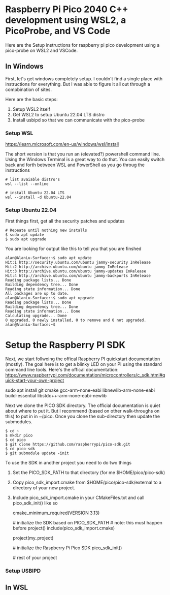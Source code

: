 # Raspberry Pi Pico 2040 C++ development using WSL2, a PicoProbe, and VS Code
Here are the Setup instructions for raspberry pi pico development using a pico-probe on WSL2 and VSCode.

## In Windows
First, let's get windows completely setup.  I couldn't find a single place with instructions for everything. But I was able to figure it all out through a compbination of sites. 

Here are the basic steps:
1. Setup WSL2 itself
2. Get WSL2 to setup Ubuntu 22.04 LTS distro
3. Install usbipd so that we can communicate with the pico-probe

### Setup WSL
https://learn.microsoft.com/en-us/windows/wsl/install 

The short version is that you run an (elevated?) powershell command line.  Using the Windows Terminal is a great way to do that.  You can easily switch back and forth between WSL and PowerShell as you go throug the instructions 

    # list avaiable distro's
    wsl --list --online
    
    # install Ubuntu 22.04 LTS
    wsl --install -d Ubuntu-22.04

### Setup Ubuntu 22.04

First things first, get all the security patches and updates

    # Repeate until nothing new installs
    $ sudo apt update
    $ sudo apt upgrade

You are looking for output like this to tell you that you are finshed

    alan@AlanLu-Surface:~$ sudo apt update
    Hit:1 http://security.ubuntu.com/ubuntu jammy-security InRelease
    Hit:2 http://archive.ubuntu.com/ubuntu jammy InRelease
    Hit:3 http://archive.ubuntu.com/ubuntu jammy-updates InRelease
    Hit:4 http://archive.ubuntu.com/ubuntu jammy-backports InRelease
    Reading package lists... Done
    Building dependency tree... Done
    Reading state information... Done
    All packages are up to date.
    alan@AlanLu-Surface:~$ sudo apt upgrade
    Reading package lists... Done
    Building dependency tree... Done
    Reading state information... Done
    Calculating upgrade... Done
    0 upgraded, 0 newly installed, 0 to remove and 0 not upgraded.
    alan@AlanLu-Surface:~$


# Setup the Raspberry PI SDK
Next, we start follwoing the offical Raspberry PI quickstart documentation (mostly).  The goal here is to get a blinky LED on your PI using the standard command line tools.  Here's the offical documentation: https://www.raspberrypi.com/documentation/microcontrollers/c_sdk.html#quick-start-your-own-project

   sudo apt install git cmake gcc-arm-none-eabi libnewlib-arm-none-eabi build-essential libstdc++-arm-none-eabi-newlib

Next we clone the PICO SDK directory.  The official documentation is quiet about where to put it. But I recommend (based on other walk-throughs on this) to put in in ~/pico.  Once you clone the sub-directory then update the submodules. 


    $ cd ~
    $ mkdir pico
    $ cd pico
    $ git clone https://github.com/raspberrypi/pico-sdk.git
    $ cd pico-sdk
    $ git submodule update -init

To use the SDK in another project you need to do two things
1. Set the PICO_SDK_PATH to that directory (for me $HOME/pico/pico-sdk)
2. Copy pico_sdk_import.cmake from $HOME/pico/pico-sdk/external to a directory of your new project. 
3. Include pico_sdk_import.cmake in your CMakeFiles.txt and call pico_sdk_init() like so

    cmake_minimum_required(VERSION 3.13)

    \# initialize the SDK based on PICO_SDK_PATH
    \# note: this must happen before project()
    include(pico_sdk_import.cmake)

    project(my_project)

    \# initialize the Raspberry Pi Pico SDK
    pico_sdk_init()

    \# rest of your project

### Setup USBIPD

## In WSL





